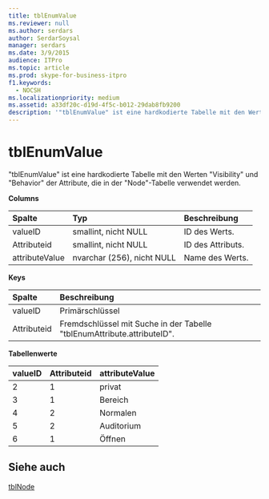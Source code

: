 ```yaml
---
title: tblEnumValue
ms.reviewer: null
ms.author: serdars
author: SerdarSoysal
manager: serdars
ms.date: 3/9/2015
audience: ITPro
ms.topic: article
ms.prod: skype-for-business-itpro
f1.keywords:
  - NOCSH
ms.localizationpriority: medium
ms.assetid: a33df20c-d19d-4f5c-b012-29dab8fb9200
description: '"tblEnumValue" ist eine hardkodierte Tabelle mit den Werten "Visibility" und "Behavior" der Attribute, die in der "Node"-Tabelle verwendet werden.'
---
```


# <a name="tblenumvalue"></a>tblEnumValue
 
"tblEnumValue" ist eine hardkodierte Tabelle mit den Werten "Visibility" und "Behavior" der Attribute, die in der "Node"-Tabelle verwendet werden.
  
**Columns**

|**Spalte**|**Typ**|**Beschreibung**|
|:-----|:-----|:-----|
|valueID  <br/> |smallint, nicht NULL  <br/> |ID des Werts.  <br/> |
|Attributeid  <br/> |smallint, nicht NULL  <br/> |ID des Attributs.  <br/> |
|attributeValue  <br/> |nvarchar  (256), nicht NULL  <br/> |Name des Werts.  <br/> |
   
**Keys**

|**Spalte**|**Beschreibung**|
|:-----|:-----|
|valueID  <br/> |Primärschlüssel  <br/> |
|Attributeid  <br/> |Fremdschlüssel mit Suche in der Tabelle "tblEnumAttribute.attributeID".  <br/> |
   
**Tabellenwerte**

|**valueID**|**Attributeid**|**attributeValue**|
|:-----|:-----|:-----|
|2  <br/> |1  <br/> |privat  <br/> |
|3  <br/> |1  <br/> |Bereich  <br/> |
|4  <br/> |2  <br/> |Normalen  <br/> |
|5  <br/> |2  <br/> |Auditorium  <br/> |
|6   <br/> |1  <br/> |Öffnen  <br/> |
   
## <a name="see-also"></a>Siehe auch

[tblNode](tblnode.md)
